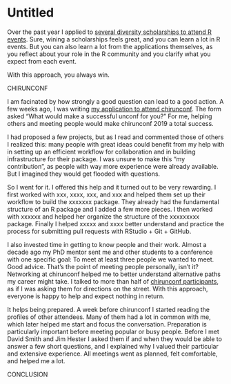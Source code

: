 Untitled
================

Over the past year I applied to [several diversity scholarships to
attend R events](xxxxxxx). Sure, wining a scholarships feels great, and
you can learn a lot in R events. But you can also learn a lot from the
applications themselves, as you reflect about your role in the R
community and you clarify what you expect from each event.

With this approach, you always win.

CHIRUNCONF

I am facinated by how strongly a good question can lead to a good
action. A few weeks ago, I was writing [my application to attend
chirunconf](xxxxxx). The form asked “What would make a successful unconf
for you?” For me, helping others and meeting people would make
chirunconf 2019 a total success.

I had proposed a few projects, but as I read and commented those of
others I realized this: many people with great ideas could benefit from
my help with in setting up an efficient workflow for collaboration and
in building infrastructure for their package. I was unsure to make this
“my contribution”, as people with way more experience were already
available. But I imagined they would get flooded with questions.

So I went for it. I offered this help and it turned out to be very
rewarding. I first worked with xxx, xxxx, xxx, and xxx and helped them
set up their workflow to build the xxxxxxx package. They already had the
fundamental structure of an R package and I added a few more pieces. I
then worked with xxxxxx and helped her organize the structure of the
xxxxxxxxx package. Finally I helped xxxxx and xxxx better understand and
practice the process for submitting pull requests with RStudio + Git +
GitHub.

I also invested time in getting to know people and their work. Almost a
decade ago my PhD mentor sent me and other students to a conference with
one specific goal: To meet at least three people we wanted to meet. Good
advice. That’s the point of meeting people personally, isn’t it?
Networking at chirunconf helped me to better understand alternative
paths my career might take. I talked to more than half of [chirunconf
participants](https://chirunconf.github.io/#team), as if I was asking
them for directions on the street. With this approach, everyone is happy
to help and expect nothing in return.

It helps being prepared. A week before chirunconf I started reading the
profiles of other attendees. Many of them had a lot in common with me,
which later helped me start and focus the conversation. Preparation is
particularly important before meeting popular or busy people. Before I
met David Smith and Jim Hester I asked them if and when they would be
able to answer a few short questions, and I explained why I valued their
particular and extensive experience. All meetings went as planned, felt
comfortable, and helped me a lot.

CONCLUSION
